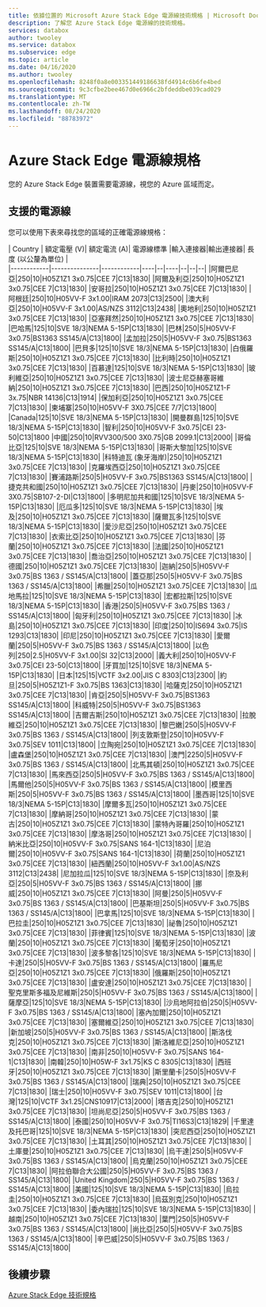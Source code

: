 ```yaml
---
title: 依據位置的 Microsoft Azure Stack Edge 電源線技術規格 | Microsoft Docs
description: 了解您 Azure Stack Edge 電源線的技術規格。
services: databox
author: twooley
ms.service: databox
ms.subservice: edge
ms.topic: article
ms.date: 04/16/2020
ms.author: twooley
ms.openlocfilehash: 8248f0a8e003351449186638fd4914c6b6fe4bed
ms.sourcegitcommit: 9c3cfbe2bee467d0e6966c2bfdeddbe039cad029
ms.translationtype: MT
ms.contentlocale: zh-TW
ms.lasthandoff: 08/24/2020
ms.locfileid: "88783972"
---
```

# <a name="azure-stack-edge-power-cord-specifications"></a>Azure Stack Edge 電源線規格

您的 Azure Stack Edge 裝置需要電源線，視您的 Azure 區域而定。

## <a name="supported-power-cords"></a>支援的電源線

您可以使用下表來尋找您的區域的正確電源線規格：

| Country    | 額定電壓 (V)| 額定電流 (A)| 電源線標準 |輸入連接器|輸出連接器| 長度 (以公釐為單位) |  
|------------|---------------|------------|----|--|----|--|--|--|
|阿爾巴尼亞|250|10|H05Z1Z1 3x0.75|CEE 7|C13|1830|
|阿爾及利亞|250|10|H05Z1Z1 3x0.75|CEE 7|C13|1830|
|安哥拉|250|10|H05Z1Z1 3x0.75|CEE 7|C13|1830|
|阿根廷|250|10|H05VV-F 3x1.00|IRAM 2073|C13|2500|
|澳大利亞|250|10|H05VV-F 3x1.00|AS/NZS 3112|C13|2438|
|奧地利|250|10|H05Z1Z1 3x0.75|CEE 7|C13|1830|
|亞塞拜然|250|10|H05Z1Z1 3x0.75|CEE 7|C13|1830|
|巴哈馬|125|10|SVE 18/3|NEMA 5-15P|C13|1830|
|巴林|250|5|H05VV-F 3x0.75|BS1363  SS145/A|C13|1800|
|孟加拉|250|5|H05VV-F 3x0.75|BS1363  SS145/A|C13|1800|
|巴貝多|125|10|SVE 18/3|NEMA 5-15P|C13|1830|
|白俄羅斯|250|10|H05Z1Z1 3x0.75|CEE 7|C13|1830|
|比利時|250|10|H05Z1Z1 3x0.75|CEE 7|C13|1830|
|百慕達|125|10|SVE 18/3|NEMA 5-15P|C13|1830|
|玻利維亞|250|10|H05Z1Z1 3x0.75|CEE 7|C13|1830|
|波士尼亞赫塞哥維納|250|10|H05Z1Z1 3x0.75|CEE 7|C13|1830|
|巴西|250|10|H05Z1Z1-F 3x.75|NBR 14136|C13|1914|
|保加利亞|250|10|H05Z1Z1 3x0.75|CEE 7|C13|1830|
|柬埔寨|250|10|H05VV-F 3X0.75|CEE 7/7|C13|1800|
|Canada|125|10|SVE 18/3|NEMA 5-15P|C13|1830|
|開曼群島|125|10|SVE 18/3|NEMA 5-15P|C13|1830|
|智利|250|10|H05VV-F 3x0.75|CEI 23-50|C13|1800
|中國|250|10|RVV300/500 3X0.75|GB 2099.1|C13|2000|
|哥倫比亞|125|10|SVE 18/3|NEMA 5-15P|C13|1830|
|哥斯大黎加|125|10|SVE 18/3|NEMA 5-15P|C13|1830|
|科特迪瓦 (象牙海岸)|250|10|H05Z1Z1 3x0.75|CEE 7|C13|1830|
|克羅埃西亞|250|10|H05Z1Z1 3x0.75|CEE 7|C13|1830|
|賽浦路斯|250|5|H05VV-F 3x0.75|BS1363  SS145/A|C13|1800|
|捷克共和國|250|10|H05Z1Z1 3x0.75|CEE 7|C13|1830|
|丹麥|250|10|H05VV-F 3X0.75|SB107-2-DI|C13|1800|
|多明尼加共和國|125|10|SVE 18/3|NEMA 5-15P|C13|1830|
|厄瓜多|125|10|SVE 18/3|NEMA 5-15P|C13|1830|
|埃及|250|10|H05Z1Z1 3x0.75|CEE 7|C13|1830|
|薩爾瓦多|125|10|SVE 18/3|NEMA 5-15P|C13|1830|
|愛沙尼亞|250|10|H05Z1Z1 3x0.75|CEE 7|C13|1830|
|衣索比亞|250|10|H05Z1Z1 3x0.75|CEE 7|C13|1830|
|芬蘭|250|10|H05Z1Z1 3x0.75|CEE 7|C13|1830|
|法國|250|10|H05Z1Z1 3x0.75|CEE 7|C13|1830|
|喬治亞|250|10|H05Z1Z1 3x0.75|CEE 7|C13|1830|
|德國|250|10|H05Z1Z1 3x0.75|CEE 7|C13|1830|
|迦納|250|5|H05VV-F 3x0.75|BS 1363 / SS145/A|C13|1800|
|蓋亞那|250|5|H05VV-F 3x0.75|BS 1363 / SS145/A|C13|1800|
|希臘|250|10|H05Z1Z1 3x0.75|CEE 7|C13|1830|
|瓜地馬拉|125|10|SVE 18/3|NEMA 5-15P|C13|1830|
|宏都拉斯|125|10|SVE 18/3|NEMA 5-15P|C13|1830|
|香港|250|5|H05VV-F 3x0.75|BS 1363 / SS145/A|C13|1800|
|匈牙利|250|10|H05Z1Z1 3x0.75|CEE 7|C13|1830|
|冰島|250|10|H05Z1Z1 3x0.75|CEE 7|C13|1830|
|印度|250|10|IS694 3x0.75|IS 1293|C13|1830|
|印尼|250|10|H05Z1Z1 3x0.75|CEE 7|C13|1830|
|愛爾蘭|250|5|H05VV-F 3x0.75|BS 1363 / SS145/A|C13|1800|
|以色列|250|2.5|H05VV-F 3x1.00|SI 32|C13|2000|
|義大利|250|10|H05VV-F 3x0.75|CEI 23-50|C13|1800|
|牙買加|125|10|SVE 18/3|NEMA 5-15P|C13|1830|
|日本|125|15|VCTF 3x2.00|JIS C 8303|C13|2300|
|約旦|250|5|H05Z1Z1-F 3x0.75|BS 1363|C13|1830|
|哈薩克|250|10|H05Z1Z1 3x0.75|CEE 7|C13|1830|
|肯亞|250|5|H05VV-F 3x0.75|BS1363  SS145/A|C13|1800|
|科威特|250|5|H05VV-F 3x0.75|BS1363  SS145/A|C13|1800|
|吉爾吉斯|250|10|H05Z1Z1 3x0.75|CEE 7|C13|1830|
|拉脫維亞|250|10|H05Z1Z1 3x0.75|CEE 7|C13|1830|
|黎巴嫩|250|5|H05VV-F 3x0.75|BS 1363 / SS145/A|C13|1800|
|列支敦斯登|250|10|H05VV-F 3x0.75|SEV 1011|C13|1800|
|立陶宛|250|10|H05Z1Z1 3x0.75|CEE 7|C13|1830|
|盧森堡|250|10|H05Z1Z1 3x0.75|CEE 7|C13|1830|
|澳門|2250|5|H05VV-F 3x0.75|BS 1363 / SS145/A|C13|1800|
|北馬其頓|250|10|H05Z1Z1 3x0.75|CEE 7|C13|1830|
|馬來西亞|250|5|H05VV-F 3x0.75|BS 1363 / SS145/A|C13|1800|
|馬爾他|250|5|H05VV-F 3x0.75|BS 1363 / SS145/A|C13|1800|
|模里西斯|250|5|H05VV-F 3x0.75|BS 1363 / SS145/A|C13|1800|
|墨西哥|125|10|SVE 18/3|NEMA 5-15P|C13|1830|
|摩爾多瓦|250|10|H05Z1Z1 3x0.75|CEE 7|C13|1830|
|摩納哥|250|10|H05Z1Z1 3x0.75|CEE 7|C13|1830|
|蒙古|250|10|H05Z1Z1 3x0.75|CEE 7|C13|1830|
|蒙特內哥羅|250|10|H05Z1Z1 3x0.75|CEE 7|C13|1830|
|摩洛哥|250|10|H05Z1Z1 3x0.75|CEE 7|C13|1830|
|納米比亞|250|10|H05VV-F 3x0.75|SANS 164-1|C13|1830|
|尼泊爾|250|10|H05VV-F 3x0.75|SANS 164-1|C13|1830|
|荷蘭|250|10|H05Z1Z1 3x0.75|CEE 7|C13|1830|
|紐西蘭|250|10|H05VV-F 3x1.00|AS/NZS 3112|C13|2438|
|尼加拉瓜|125|10|SVE 18/3|NEMA 5-15P|C13|1830|
|奈及利亞|250|5|H05VV-F 3x0.75|BS 1363 / SS145/A|C13|1800|
|挪威|250|10|H05Z1Z1 3x0.75|CEE 7|C13|1830|
|阿曼|250|5|H05VV-F 3x0.75|BS 1363 / SS145/A|C13|1800|
|巴基斯坦|250|5|H05VV-F 3x0.75|BS 1363 / SS145/A|C13|1800|
|巴拿馬|125|10|SVE 18/3|NEMA 5-15P|C13|1830|
|巴拉圭|250|10|H05Z1Z1 3x0.75|CEE 7|C13|1830|
|祕魯|250|10|H05Z1Z1 3x0.75|CEE 7|C13|1830|
|菲律賓|125|10|SVE 18/3|NEMA 5-15P|C13|1830|
|波蘭|250|10|H05Z1Z1 3x0.75|CEE 7|C13|1830|
|葡萄牙|250|10|H05Z1Z1 3x0.75|CEE 7|C13|1830|
|波多黎各|125|10|SVE 18/3|NEMA 5-15P|C13|1830|
|卡達|250|5|H05VV-F 3x0.75|BS 1363 / SS145/A|C13|1800|
|羅馬尼亞|250|10|H05Z1Z1 3x0.75|CEE 7|C13|1830|
|俄羅斯|250|10|H05Z1Z1 3x0.75|CEE 7|C13|1830|
|盧安達|250|10|H05Z1Z1 3x0.75|CEE 7|C13|1830|
|聖克里斯多福及尼維斯|250|5|H05VV-F 3x0.75|BS 1363 / SS145/A|C13|1800|
|薩摩亞|125|10|SVE 18/3|NEMA 5-15P|C13|1830|
|沙烏地阿拉伯|250|5|H05VV-F 3x0.75|BS 1363 / SS145/A|C13|1800|
|塞內加爾|250|10|H05Z1Z1 3x0.75|CEE 7|C13|1830|
|塞爾維亞|250|10|H05Z1Z1 3x0.75|CEE 7|C13|1830|
|新加坡|250|5|H05VV-F 3x0.75|BS 1363 / SS145/A|C13|1800|
|斯洛伐克|250|10|H05Z1Z1 3x0.75|CEE 7|C13|1830|
|斯洛維尼亞|250|10|H05Z1Z1 3x0.75|CEE 7|C13|1830|
|南非|250|10|H05VV-F 3x0.75|SANS 164-1|C13|1830|
|南韓|250|10|H05W-F 3x1.75|KS C 8305|C13|1830|
|西班牙|250|10|H05Z1Z1 3x0.75|CEE 7|C13|1830|
|斯里蘭卡|250|5|H05VV-F 3x0.75|BS 1363 / SS145/A|C13|1800|
|瑞典|250|10|H05Z1Z1 3x0.75|CEE 7|C13|1830|
|瑞士|250|10|H05VV-F 3x0.75|SEV 1011|C13|1800|
|台灣|125|10|VCTF 3x1.25|CNS10917|C13|2000|
|塔吉克|250|10|H05Z1Z1 3x0.75|CEE 7|C13|1830|
|坦尚尼亞|250|5|H05VV-F 3x0.75|BS 1363 / SS145/A|C13|1800|
|泰國|250|10|H05VV-F 3x0.75|TI16S3|C13|1829|
|千里達及托巴哥|125|10|SVE 18/3|NEMA 5-15P|C13|1830|
|突尼西亞|250|10|H05Z1Z1 3x0.75|CEE 7|C13|1830|
|土耳其|250|10|H05Z1Z1 3x0.75|CEE 7|C13|1830|
|土庫曼|250|10|H05Z1Z1 3x0.75|CEE 7|C13|1830|
|烏干達|250|5|H05VV-F 3x0.75|BS 1363 / SS145/A|C13|1800|
|烏克蘭|250|10|H05Z1Z1 3x0.75|CEE 7|C13|1830|
|阿拉伯聯合大公國|250|5|H05VV-F 3x0.75|BS 1363 / SS145/A|C13|1800|
|United Kingdom|250|5|H05VV-F 3x0.75|BS 1363 / SS145/A|C13|1800|
|美國|125|10|SVE 18/3|NEMA 5-15P|C13|1830|
|烏拉圭|250|10|H05Z1Z1 3x0.75|CEE 7|C13|1830|
|烏茲別克|250|10|H05Z1Z1 3x0.75|CEE 7|C13|1830|
|委內瑞拉|125|10|SVE 18/3|NEMA 5-15P|C13|1830|
|越南|250|10|H05Z1Z1 3x0.75|CEE 7|C13|1830|
|葉門|250|5|H05VV-F 3x0.75|BS 1363 / SS145/A|C13|1800|
|尚比亞|250|5|H05VV-F 3x0.75|BS 1363 / SS145/A|C13|1800|
|辛巴威|250|5|H05VV-F 3x0.75|BS 1363 / SS145/A|C13|1800|

## <a name="next-steps"></a>後續步驟

[Azure Stack Edge 技術規格](data-box-edge-technical-specifications-compliance.md)
